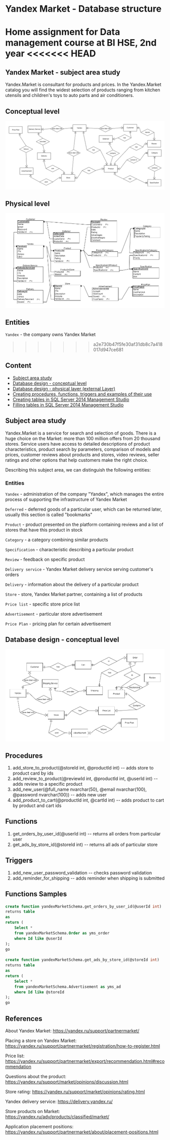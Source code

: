 # Yandex Market - Database structure
Home assignment for Data management course at BI HSE, 2nd year
<<<<<<< HEAD
=======
## Yandex Market - subject area study
Yandex.Market is consultant for products and prices. In the Yandex.Market catalog you will find the widest selection of products ranging from kitchen utensils and children's toys to auto parts and air conditioners.
## Conceptual level
![yandex_market_diagram](https://github.com/AndreyVolkovBI/SQL_Projects/blob/master/conceptual_level.png)

## Physical level
![yandex_market_diagram](https://github.com/AndreyVolkovBI/SQL_Projects/blob/master/physical_level.png)
## Entities
`Yandex` - the company owns Yandex Market
>>>>>>> a2e730b47f5fe30af31db8c7a418017d947ce681

## Content
* [Subject area study](#database_concept)
* [Database design - conceptual level](#)
* [Database design - physical layer (external Layer)](#)
* [Creating procedures, functions, triggers and examples of their use](#)
* [Creating tables in SQL Server 2014 Management Studio](#)
* [Filling tables in SQL Server 2014 Management Studio](#)

## Subject area study
Yandex.Market is a service for search and selection of goods. There is a huge choice on the Market: more than 100 million offers from 20 thousand stores.
Service users have access to detailed descriptions of product characteristics, product search by parameters, comparison of models and prices, customer reviews about products and stores, video reviews, seller ratings and other options that help customers make the right choice.

Describing this subject area, we can distinguish the following entities:

### Entities
`Yandex` - administration of the company "Yandex", which manages the entire process of supporting the infrastructure of Yandex Market

`Deferred` - deferred goods of a particular user, which can be returned later, usually this section is called "bookmarks"

`Product` - product presented on the platform containing reviews and a list of stores that have this product in stock

`Category` - a category combining similar products

`Specification` - characteristic describing a particular product

`Review` - feedback on specific product

`Delivery service` - Yandex Market delivery service serving customer's orders

`Delivery` - information about the delivery of a particular product

`Store` - store, Yandex Market partner, containing a list of products

`Price list` - specific store price list

`Advertisement` - particular store advertisement

`Price Plan` - pricing plan for certain advertisement


<a name="database_concept"></a>
## Database design - conceptual level
![yandex_market_diagram](https://github.com/AndreyVolkovBI/SQL_Projects/blob/master/yandex_market_diagram.png)

## Procedures
1. add_store_to_product(@storeId int, @productId int)  -- adds store to product card by ids
2. add_review_to_product(@reviewId int, @productId int, @userId int)  -- adds review to a specific product
3. add_new_user(@full_name nvarchar(50), @email nvarchar(100), @password nvarchar(100))  -- adds new user
4. add_product_to_cart(@productId int, @cartId int)  -- adds product to cart by product and cart ids

## Functions
1. get_orders_by_user_id(@userId int)  -- returns all orders from particular user
2. get_ads_by_store_id(@storeId int)  -- returns all ads of particular store

## Triggers
1. add_new_user_password_validation  -- checks password validation
2. add_reminder_for_shipping  -- adds reminder when shipping is submitted


## Functions Samples
```sql
create function yandexMarketSchema.get_orders_by_user_id(@userId int)
returns table
as
return (
	Select *
	from yandexMarketSchema.Order as yms_order
	where Id like @userId
);
go

create function yandexMarketSchema.get_ads_by_store_id(@storeId int)
returns table
as
return (
	Select *
	from yandexMarketSchema.Advertisement as yms_ad
	where Id like @storeId
);
go
```


## References
About Yandex Market: https://yandex.ru/support/partnermarket/

Placing a store on Yandex Market: https://yandex.ru/support/partnermarket/registration/how-to-register.html

Price list: https://yandex.ru/support/partnermarket/export/recommendation.html#recommendation

Questions about the product: https://yandex.ru/support/market/opinions/discussion.html

Store rating: https://yandex.ru/support/market/opinions/rating.html

Yandex delivery service: https://delivery.yandex.ru/

Store products on Market: https://yandex.ru/adv/products/classified/market/

Application placement positions: https://yandex.ru/support/partnermarket/about/placement-positions.html
